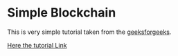 # Simple Blockchain
This is very simple tutorial taken from the [geeksforgeeks](https://www.geeksforgeeks.org/).

[Here the tutorial Link](https://www.geeksforgeeks.org/create-simple-blockchain-using-python/)
